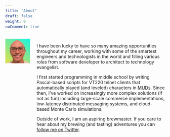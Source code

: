 ```yaml
---
title: "About"
draft: false
weight: 0
noComment: true
---
```

<div class="container">
<div class="columns">
<div class="column is-one-third has-text-centered">
    <img class="img-responsive avatar" src="me-colorful-400x400.png" style="margin-top:0px" alt="A selfie of Wade Wegner in front of a gray background">
</div>
<div class="markdown column">

I have been lucky to have so many amazing opportunities throughout my career, working with some of the smartest engineers and technologists in the world and filling various roles from software developer to architect to technology evangelist.

I first started programming in middle school by writing Pascal-based scripts for VT220 telnet clients that automatically played (and leveled) characters in [MUDs](http://en.wikipedia.org/wiki/MUD). Since then, I've worked on increasingly more complex solutions (if not as fun) including large-scale commerce implementations, low-latency distributed messaging systems, and cloud-based Monte Carlo simulations.

Outside of work, I am an aspiring brewmaster. If you care to hear about my brewing (and tasting) adventures you can [follow me on Twitter](http://twitter.com/wadewegner).

</div>
</div>
</div>